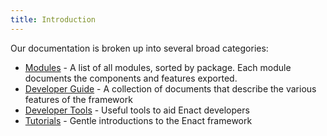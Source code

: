 ```yaml
---
title: Introduction
---
```


Our documentation is broken up into several broad categories:

* [Modules](modules/) - A list of all modules, sorted by package. Each module documents the
	components and features exported.
* [Developer Guide](developer-guide/) - A collection of documents that describe the various features
	of the framework
* [Developer Tools](developer-tools/) - Useful tools to aid Enact developers
* [Tutorials](tutorials/) - Gentle introductions to the Enact framework


